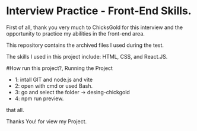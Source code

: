 # Interview Practice - Front-End Skills.

First of all, thank you very much to ChicksGold for this interview and the opportunity to practice my abilities in the front-end area.

This repository contains the archived files I used during the test.

The skills I used in this project include: HTML, CSS, and React.JS.


#How run this project?, Running the Project

- 1: intall GIT and node.js and vite 
- 2: open with cmd or used Bash. 
- 3: go and select the folder -> desing-chickgold
- 4: npm run preview.

that all.

Thanks You! for view my Project.
